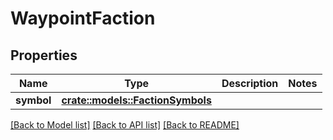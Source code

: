 # WaypointFaction

## Properties

Name | Type | Description | Notes
------------ | ------------- | ------------- | -------------
**symbol** | [**crate::models::FactionSymbols**](FactionSymbols.md) |  | 

[[Back to Model list]](../README.md#documentation-for-models) [[Back to API list]](../README.md#documentation-for-api-endpoints) [[Back to README]](../README.md)


